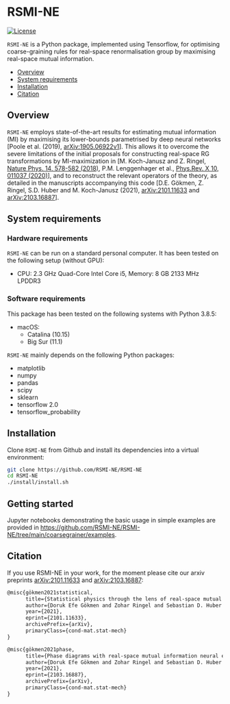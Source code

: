 # RSMI-NE

[![License](https://img.shields.io/badge/License-Apache%202.0-blue.svg)](https://opensource.org/licenses/Apache-2.0)

`RSMI-NE` is a Python package, implemented using Tensorflow, for optimising coarse-graining rules for real-space renormalisation group by maximising real-space mutual information. 

- [Overview](#overview)
- [System requirements](#system-requirements)
- [Installation](#installation-guide)
- [Citation](#citation)

## Overview

`RSMI-NE` employs state-of-the-art results for estimating mutual information (MI) by maximising its lower-bounds parametrised by deep neural networks [Poole et al. (2019), [arXiv:1905.06922v1](https://arxiv.org/abs/1905.06922)]. This allows it to overcome the severe limitations of the initial proposals for constructing real-space RG transformations by MI-maximization in [M. Koch-Janusz and Z. Ringel, [Nature Phys. 14, 578-582 (2018)](https://doi.org/10.1038/s41567-018-0081-4), P.M. Lenggenhager et al., [Phys.Rev. X 10, 011037 (2020)](https://journals.aps.org/prx/abstract/10.1103/PhysRevX.10.011037)], and to reconstruct the relevant operators of the theory, as detailed in the manuscripts accompanying this code [D.E. Gökmen, Z. Ringel, S.D. Huber and M. Koch-Janusz (2021), [arXiv:2101.11633](https://arxiv.org/abs/2101.11633) and [arXiv:2103.16887](https://arxiv.org/abs/2103.16887)].

## System requirements

### Hardware requirements

`RSMI-NE`  can be run on a standard personal computer. It has been tested on the following setup (without GPU):

+ CPU: 2.3 GHz Quad-Core Intel Core i5, Memory: 8 GB 2133 MHz LPDDR3

### Software requirements

This package has been tested on the following systems with Python 3.8.5:

+ macOS:
  + Catalina (10.15)
  + Big Sur (11.1)

`RSMI-NE` mainly depends on the following Python packages:

* matplotlib
* numpy
* pandas
* scipy
* sklearn
* tensorflow 2.0
* tensorflow_probability

## Installation

Clone `RSMI-NE` from Github and install its dependencies into a virtual environment:

```bash
git clone https://github.com/RSMI-NE/RSMI-NE
cd RSMI-NE
./install/install.sh
```

## Getting started

Jupyter notebooks demonstrating the basic usage in simple examples are provided in <https://github.com/RSMI-NE/RSMI-NE/tree/main/coarsegrainer/examples>.

## Citation

If you use RSMI-NE in your work, for the moment please cite our arxiv preprints [arXiv:2101.11633](https://arxiv.org/abs/2101.11633) and [arXiv:2103.16887](https://arxiv.org/abs/2103.16887):

```latex
@misc{gökmen2021statistical,
      title={Statistical physics through the lens of real-space mutual information}, 
      author={Doruk Efe Gökmen and Zohar Ringel and Sebastian D. Huber and Maciej Koch-Janusz},
      year={2021},
      eprint={2101.11633},
      archivePrefix={arXiv},
      primaryClass={cond-mat.stat-mech}
}

@misc{gökmen2021phase,
      title={Phase diagrams with real-space mutual information neural estimation}, 
      author={Doruk Efe Gökmen and Zohar Ringel and Sebastian D. Huber and Maciej Koch-Janusz},
      year={2021},
      eprint={2103.16887},
      archivePrefix={arXiv},
      primaryClass={cond-mat.stat-mech}
}
```

